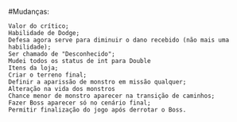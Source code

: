 #Mudanças:

    Valor do crítico;
    Habilidade de Dodge;
    Defesa agora serve para diminuir o dano recebido (não mais uma habilidade);
    Ser chamado de "Desconhecido";
    Mudei todos os status de int para Double
    Itens da loja;
    Criar o terreno final;
    Definir a aparissão de monstro em missão qualquer;
    Alteração na vida dos monstros
    Chance menor de monstro aparecer na transição de caminhos;
    Fazer Boss aparecer só no cenário final;
    Permitir finalização do jogo após derrotar o Boss.

